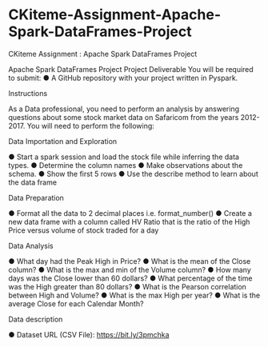# CKiteme-Assignment-Apache-Spark-DataFrames-Project
CKiteme Assignment : Apache Spark DataFrames Project

Apache Spark DataFrames Project
Project Deliverable
You will be required to submit:
● A GitHub repository with your project written in Pyspark.

Instructions

As a Data professional, you need to perform an analysis by answering questions about
some stock market data on Safaricom from the years 2012-2017.
You will need to perform the following:

Data Importation and Exploration

● Start a spark session and load the stock file while inferring the data types.
● Determine the column names
● Make observations about the schema.
● Show the first 5 rows
● Use the describe method to learn about the data frame

Data Preparation

● Format all the data to 2 decimal places i.e. format_number()
● Create a new data frame with a column called HV Ratio that is the ratio of the
High Price versus volume of stock traded for a day

Data Analysis

● What day had the Peak High in Price?
● What is the mean of the Close column?
● What is the max and min of the Volume column?
● How many days was the Close lower than 60 dollars?
● What percentage of the time was the High greater than 80 dollars?
● What is the Pearson correlation between High and Volume?
● What is the max High per year?
● What is the average Close for each Calendar Month?

Data description

● Dataset URL (CSV File): https://bit.ly/3pmchka
